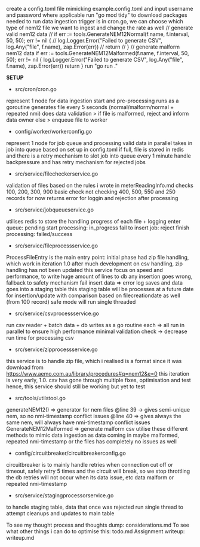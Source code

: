 create a config.toml file mimicking example.config.toml and input username and password where applicable
run "go mod tidy" to download packages needed to run
data ingestion trigger is in cron.go, we can choose which type of nem12 file we want to ingest and change the rate as well
// generate valid nem12 data
// if err := tools.GenerateNEM12Normal(f.name, f.interval, 50, 50); err != nil {
// 	log.Logger.Error("Failed to generate CSV", log.Any("file", f.name), zap.Error(err))
// 	return
// }
// generate malform nem12 data
if err := tools.GenerateNEM12Malformed(f.name, f.interval, 50, 50); err != nil {
    log.Logger.Error("Failed to generate CSV", log.Any("file", f.name), zap.Error(err))
    return
}
run "go run ."


**SETUP**
- src/cron/cron.go

represent 1 node for data ingestion start and pre-processing
runs as a goroutine
generates file every 5 seconds (normal/malform/normal + repeated nmi)
does data validation > if file is malformed, reject and inform data owner
else > enqueue file to worker

- config/worker/workerconfig.go

represent 1 node for job queue and processing valid data in parallel
takes in job into queue based on set up in config.toml
if full, file is stored in redis and there is a retry mechanism to slot job into queue every 1 minute
handle backpressure and has retry mechanism for rejected jobs

- src/service/filecheckerservice.go

validation of files based on the rules i wrote in meterReadingInfo.md
checks 100, 200, 300, 900 basic check
not checking 400, 500, 550 and 250 records for now
returns error for loggin and rejection after processing

- src/service/jobqueueservice.go

utilises redis to store the handling progress of each file + logging
enter queue: pending
start processing: in_progress
fail to insert job: reject
finish processing: failed/success

- src/service/fileprocessservice.go

ProcessFileEntry is the main entry point:
initial phase had zip file handling, which work in iteration 1.0
after much development on csv handling, zip handling has not been updated
this service focus on speed and performance, to write huge amount of lines to db
any insertion goes wrong, fallback to safety mechanism
fail insert data => error log saves and data goes into a staging table
this staging table will be processes at a future date for insertion/update with comparison based on filecreationdate as well (from 100 record)
safe mode will run single threaded

- src/service/csvprocessservice.go

run csv reader + batch data + db writes as a go routine each => all run in parallel to ensure high performance
minimal validation check -> decrease run time for processing csv

- src/service/zipprocessservice.go

this service is to handle zip file, which i realised is a format since it was download from https://www.aemo.com.au/library/procedures#q=nem12&e=0
this iteration is very early, 1.0. csv has gone through multiple fixes, optimisation and test
hence, this service should still be working but yet to test

- src/tools/utilstool.go

generateNEM12() => generator for nem files
@line 39 -> gives semi-unique nem, so no nmi-timestamp conflict issues
@line 40 => gives always the same nem, will always have nmi-timestamp conflict issues
GenerateNEM12Malformed => generate malform csv
utilise these different methods to mimic data ingestion as data coming in maybe malformed, repeated nmi-timestamp or the files has completely no issues as well

- config/circuitbreaker/circuitbreakerconfig.go

circuitbreaker is to mainly handle retries when connection cut off or timeout, safely retry 5 times and the circuit will break, so we stop throttling the db
retries will not occur when its data issue, etc data malform or repeated nmi-timestamp

- src/service/stagingprocessorservice.go

to handle staging table, data that once was rejected
run single thread to attempt cleanups and updates to main table

To see my thought process and thoughts dump: considerations.md
To see what other things i can do to optimise this: todo.md
Assignment writeup: writeup.md